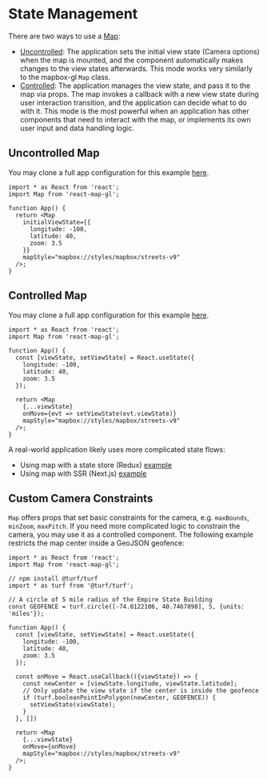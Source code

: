 # State Management

There are two ways to use a [Map](../api-reference/map.md):

- [Uncontrolled](https://reactjs.org/docs/uncontrolled-components.html): The application sets the initial view state (Camera options) when the map is mounted, and the component automatically makes changes to the view states afterwards. This mode works very similarly to the mapbox-gl `Map` class.
- [Controlled](https://reactjs.org/docs/forms.html#controlled-components): The application manages the view state, and pass it to the map via props. The map invokes a callback with a new view state during user interaction transition, and the application can decide what to do with it. This mode is the most powerful when an application has other components that need to interact with the map, or implements its own user input and data handling logic.


## Uncontrolled Map

You may clone a full app configuration for this example [here](https://github.com/visgl/react-map-gl/tree/7.0-release/examples/get-started/basic).

```tsx
import * as React from 'react';
import Map from 'react-map-gl';

function App() {
  return <Map
    initialViewState={{
      longitude: -100,
      latitude: 40,
      zoom: 3.5
    }}
    mapStyle="mapbox://styles/mapbox/streets-v9"
  />;
}
```

## Controlled Map

You may clone a full app configuration for this example [here](https://github.com/visgl/react-map-gl/tree/7.0-release/examples/get-started/controlled).

```tsx
import * as React from 'react';
import Map from 'react-map-gl';

function App() {
  const [viewState, setViewState] = React.useState({
    longitude: -100,
    latitude: 40,
    zoom: 3.5
  });

  return <Map
    {...viewState}
    onMove={evt => setViewState(evt.viewState)}
    mapStyle="mapbox://styles/mapbox/streets-v9"
  />;
}
```

A real-world application likely uses more complicated state flows:

- Using map with a state store (Redux) [example](https://github.com/visgl/react-map-gl/tree/7.0-release/examples/get-started/redux)
- Using map with SSR (Next.js) [example](https://github.com/visgl/react-map-gl/tree/7.0-release/examples/get-started/nextjs)


## Custom Camera Constraints

`Map` offers props that set basic constraints for the camera, e.g. `maxBounds`, `minZoom`, `maxPitch`. If you need more complicated logic to constrain the camera, you may use it as a controlled component. The following example restricts the map center inside a GeoJSON geofence:

```tsx
import * as React from 'react';
import Map from 'react-map-gl';

// npm install @turf/turf
import * as turf from '@turf/turf';

// A circle of 5 mile radius of the Empire State Building
const GEOFENCE = turf.circle([-74.0122106, 40.7467898], 5, {units: 'miles'});

function App() {
  const [viewState, setViewState] = React.useState({
    longitude: -100,
    latitude: 40,
    zoom: 3.5
  });

  const onMove = React.useCallback(({viewState}) => {
    const newCenter = [viewState.longitude, viewState.latitude];
    // Only update the view state if the center is inside the geofence
    if (turf.booleanPointInPolygon(newCenter, GEOFENCE)) {
      setViewState(viewState);
    }
  }, [])

  return <Map
    {...viewState}
    onMove={onMove}
    mapStyle="mapbox://styles/mapbox/streets-v9"
  />;
}
```
